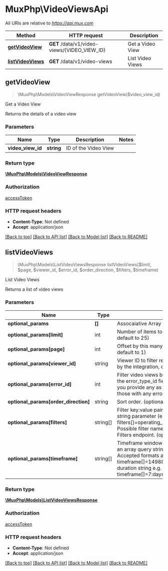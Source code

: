 # MuxPhp\VideoViewsApi

All URIs are relative to *https://api.mux.com*

Method | HTTP request | Description
------------- | ------------- | -------------
[**getVideoView**](VideoViewsApi.md#getVideoView) | **GET** /data/v1/video-views/{VIDEO_VIEW_ID} | Get a Video View
[**listVideoViews**](VideoViewsApi.md#listVideoViews) | **GET** /data/v1/video-views | List Video Views



## getVideoView

> \MuxPhp\Models\VideoViewResponse getVideoView($video_view_id)

Get a Video View

Returns the details of a video view

### Parameters


Name | Type | Description  | Notes
------------- | ------------- | ------------- | -------------
 **video_view_id** | **string**| ID of the Video View |

### Return type

[**\MuxPhp\Models\VideoViewResponse**](../Model/VideoViewResponse.md)

### Authorization

[accessToken](../../README.md#accessToken)

### HTTP request headers

- **Content-Type**: Not defined
- **Accept**: application/json

[[Back to top]](#) [[Back to API list]](../../README.md#documentation-for-api-endpoints)
[[Back to Model list]](../../README.md#documentation-for-models)
[[Back to README]](../../README.md)


## listVideoViews

> \MuxPhp\Models\ListVideoViewsResponse listVideoViews($limit, $page, $viewer_id, $error_id, $order_direction, $filters, $timeframe)

List Video Views

Returns a list of video views

### Parameters


Name | Type | Description  | Notes
------------- | ------------- | ------------- | -------------
**optional_params** | **[]** | Assocaiative Array of optional parameters, specifically: | (optional) |
**optional_params[limit]** | int | Number of items to include in the response (optional, default to 25)
**optional_params[page]** | int | Offset by this many pages, of the size of &#x60;limit&#x60; (optional, default to 1)
**optional_params[viewer_id]** | string | Viewer ID to filter results by. This value may be provided by the integration, or may be created by Mux. (optional)
**optional_params[error_id]** | int | Filter video views by the provided error ID (as returned in the error_type_id field in the list video views endpoint). If you provide any as the error ID, this will filter the results to those with any error. (optional)
**optional_params[order_direction]** | string | Sort order. (optional)
**optional_params[filters]** | string[] | Filter key:value pairs. Must be provided as an array query string parameter (e.g. filters[]&#x3D;operating_system:windows&amp;filters[]&#x3D;country:US).  Possible filter names are the same as returned by the List Filters endpoint. (optional)
**optional_params[timeframe]** | string[] | Timeframe window to limit results by. Must be provided as an array query string parameter (e.g. timeframe[]&#x3D;). Accepted formats are...   * array of epoch timestamps e.g. timeframe[]&#x3D;1498867200&amp;timeframe[]&#x3D;1498953600    * duration string e.g. timeframe[]&#x3D;24:hours or timeframe[]&#x3D;7:days. (optional)

### Return type

[**\MuxPhp\Models\ListVideoViewsResponse**](../Model/ListVideoViewsResponse.md)

### Authorization

[accessToken](../../README.md#accessToken)

### HTTP request headers

- **Content-Type**: Not defined
- **Accept**: application/json

[[Back to top]](#) [[Back to API list]](../../README.md#documentation-for-api-endpoints)
[[Back to Model list]](../../README.md#documentation-for-models)
[[Back to README]](../../README.md)

